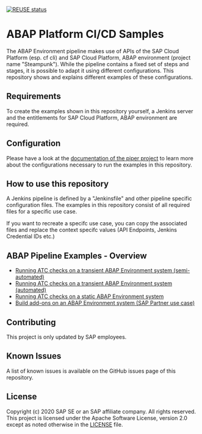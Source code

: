 [![REUSE status](https://api.reuse.software/badge/github.com/SAP-samples/abap-platform-ci-cd-samples)](https://api.reuse.software/info/github.com/SAP-samples/abap-platform-ci-cd-samples)

# ABAP Platform CI/CD Samples
The ABAP Environment pipeline makes use of APIs of the SAP Cloud Platform (esp. cf cli) and  SAP Cloud Platform, ABAP environment (project name "Steampunk"). While the pipeline contains a fixed set of steps and stages, it is possible to adapt it using different configurations. This repository shows and explains different examples of these configurations. 

## Requirements
To create the examples shown in this repository yourself, a Jenkins server and the entitlements for SAP Cloud Platform, ABAP environment are required.

## Configuration
Please have a look at the [documentation of the piper project](https://sap.github.io/jenkins-library/pipelines/abapEnvironment/introduction/) to learn more about the configurations necessary to run the examples in this repository.

## How to use this repository

A Jenkins pipeline is defined by a "Jenkinsfile" and other pipeline specific configuration files. The examples in this repository consist of all required files for a specific use case. 

If you want to recreate a specifc use case, you can copy the associated files and replace the context specifc values (API Endpoints, Jenkins Credential IDs etc.)

## ABAP Pipeline Examples - Overview

* [Running ATC checks on a transient ABAP Environment system (semi-automated)](https://github.com/SAP-samples/abap-platform-ci-cd-samples/tree/atc-transient)
* [Running ATC checks on a transient ABAP Environment system (automated)](https://github.com/SAP-samples/abap-platform-ci-cd-samples/tree/atc-transient-wait)
* [Running ATC checks on a static ABAP Environment system](https://github.com/SAP-samples/abap-platform-ci-cd-samples/tree/atc-static)
* [Build add-ons on an ABAP Environment system (SAP Partner use case)](https://github.com/SAP-samples/abap-platform-ci-cd-samples/tree/addon-build)

## Contributing

This project is only updated by SAP employees.
 
## Known Issues
A list of known issues is available on the GitHub issues page of this repository.

## License
Copyright (c) 2020 SAP SE or an SAP affiliate company. All rights reserved. This project is licensed under the Apache Software License, version 2.0 except as noted otherwise in the [LICENSE](LICENSES/Apache-2.0.txt) file.
